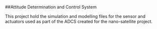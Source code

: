 ##Attitude Determination and Control System

This project hold the simulation and modelling files for the sensor and actuators used as part of the
ADCS created for the nano-satellite project.
